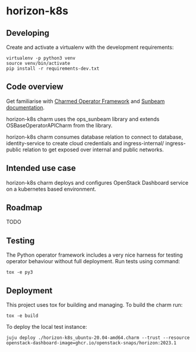 # horizon-k8s

## Developing

Create and activate a virtualenv with the development requirements:

    virtualenv -p python3 venv
    source venv/bin/activate
    pip install -r requirements-dev.txt

## Code overview

Get familiarise with [Charmed Operator Framework](https://juju.is/docs/sdk)
and [Sunbeam documentation](sunbeam-docs).

horizon-k8s charm uses the ops\_sunbeam library and extends
OSBaseOperatorAPICharm from the library.

horizon-k8s charm consumes database relation to connect to database,
identity-service to create cloud credentials and ingress-internal/
ingress-public relation to get exposed over internal and public networks.

## Intended use case

horizon-k8s charm deploys and configures OpenStack Dashboard service
on a kubernetes based environment.

## Roadmap

TODO

## Testing

The Python operator framework includes a very nice harness for testing
operator behaviour without full deployment. Run tests using command:

    tox -e py3

## Deployment

This project uses tox for building and managing. To build the charm
run:

    tox -e build

To deploy the local test instance:

    juju deploy ./horizon-k8s_ubuntu-20.04-amd64.charm --trust --resource openstack-dashboard-image=ghcr.io/openstack-snaps/horizon:2023.1

<!-- LINKS -->

[sunbeam-docs]: https://opendev.org/openstack/charm-ops-sunbeam/src/branch/main/README.rst
